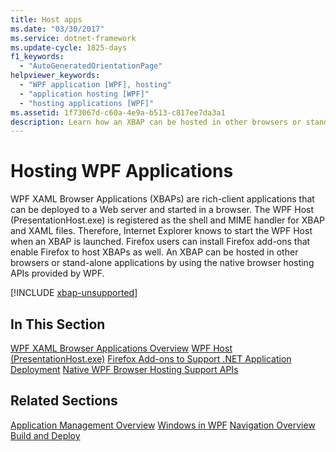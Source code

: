 ```yaml
---
title: Host apps
ms.date: "03/30/2017"
ms.service: dotnet-framework
ms.update-cycle: 1825-days
f1_keywords:
  - "AutoGeneratedOrientationPage"
helpviewer_keywords:
  - "WPF application [WPF], hosting"
  - "application hosting [WPF]"
  - "hosting applications [WPF]"
ms.assetid: 1f73067d-c60a-4e9a-b513-c817ee7da3a1
description: Learn how an XBAP can be hosted in other browsers or stand-alone applications by using the native browser hosting APIs provided by WPF.
---
```

# Hosting WPF Applications

WPF XAML Browser Applications (XBAPs) are rich-client applications that can be deployed to a Web server and started in a browser. The WPF Host (PresentationHost.exe) is registered as the shell and MIME handler for XBAP and XAML files. Therefore, Internet Explorer knows to start the WPF Host when an XBAP is launched. Firefox users can install Firefox add-ons that enable Firefox to host XBAPs as well. An XBAP can be hosted in other browsers or stand-alone applications by using the native browser hosting APIs provided by WPF.

[!INCLUDE [xbap-unsupported](~/wpf/includes/xbap-unsupported.md)]

## In This Section

[WPF XAML Browser Applications Overview](wpf-xaml-browser-applications-overview.md)
   [WPF Host (PresentationHost.exe)](wpf-host-presentationhost-exe.md)
  [Firefox Add-ons to Support .NET Application Deployment](firefox-add-ons-to-support-net-application-deployment.md)
  [Native WPF Browser Hosting Support APIs](native-wpf-browser-hosting-support-apis.md)

## Related Sections

[Application Management Overview](application-management-overview.md)
  [Windows in WPF](windows-in-wpf-applications.md)
  [Navigation Overview](navigation-overview.md)
  [Build and Deploy](building-and-deploying-wpf-applications.md)
